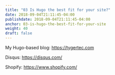 ```yaml
---
title: "03 Is Hugo the best fit for your site?"
date: 2018-09-04T21:11:45-04:00
publishdate: 2018-09-04T21:11:45-04:00
anchor: 03-is-hugo-the-best-fit-for-your-site
weight: 40
draft: false
---
```


My Hugo-based blog: https://tygertec.com

Disqus: https://disqus.com/

Shopify: https://www.shopify.com/
